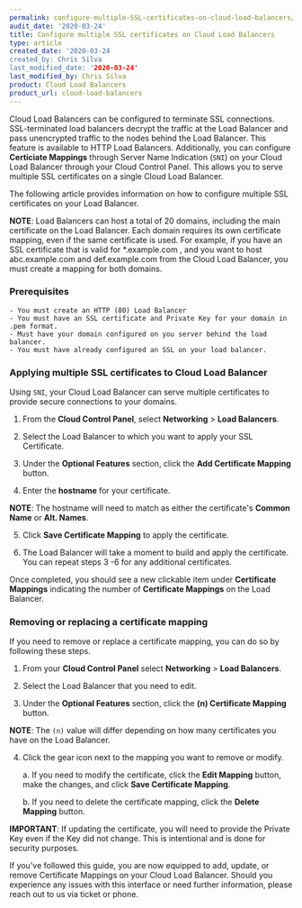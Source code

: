 ```yaml
---
permalink: configure-multiple-SSL-certificates-on-cloud-load-balancers/
audit_date: '2020-03-24'
title: Configure multiple SSL certificates on Cloud Load Balancers
type: article
created_date: '2020-03-24
created_by: Chris Silva
last_modified_date: '2020-03-24'
last_modified_by: Chris Silva
product: Cloud Load Balancers
product_url: cloud-load-balancers
---
```


Cloud Load Balancers can be configured to terminate SSL connections. SSL-terminated load balancers decrypt the traffic at the Load Balancer and pass unencrypted traffic to the nodes behind the Load Balancer. This feature is available to HTTP Load Balancers. Additionally, you can configure **Certiciate Mappings** through Server Name Indication (`SNI`) on your Cloud Load Balancer through your Cloud Control Panel. This allows you to serve multiple SSL certificates on a single Cloud Load Balancer. 


The following article provides information on how to configure multiple SSL certificates on your Load Balancer.

**NOTE**: Load Balancers can host a total of 20 domains, including the main certificate on the Load Balancer. Each domain requires its own certificate mapping, even if the same certificate is used. For example, if you have an SSL certificate that is valid for \*.example.com , and you want to host abc.example.com and def.example.com from the Cloud Load Balancer, you must create a mapping for both domains.

### Prerequisites
	- You must create an HTTP (80) Load Balancer
	- You must have an SSL certificate and Private Key for your domain in .pem format.
	- Must have your domain configured on you server behind the load balancer. 
	- You must have already configured an SSL on your load balancer.


### Applying multiple SSL certificates to Cloud Load Balancer

Using `SNI`, your Cloud Load Balancer can serve multiple certificates to provide secure connections to your domains. 

1.	From the **Cloud Control Panel**,  select **Networking** > **Load Balancers**. 

2.	Select the Load Balancer to which you want to apply your SSL Certificate. 

3.	Under the **Optional Features** section, click the **Add Certificate Mapping** button. 

4.	Enter the **hostname** for your certificate. 

**NOTE**: The hostname will need to match as either the certificate's **Common Name** or **Alt. Names**. 

5.	Click **Save Certificate Mapping** to apply the certificate. 

6. 	The Load Balancer will take a moment to build and apply the certificate. You can repeat steps 3 -6 for any additional certificates. 


Once completed, you should see a new clickable item under **Certificate Mappings** indicating the number of **Certificate Mappings** on the Load Balancer. 


### Removing or replacing a certificate mapping

If you need to remove or replace a certificate mapping, you can do so by following these steps. 

1.	From your **Cloud Control Panel** select **Networking** > **Load Balancers**. 

2.	Select the Load Balancer that you need to edit. 

3.	Under the **Optional Features** section, click the **(n) Certificate Mapping** button.

**NOTE**: The `(n)` value will differ depending on how many certificates you have on the Load Balancer. 

4.	Click the gear icon next to the mapping you want to remove or modify. 

	a.	If you need to modify the certificate, click the **Edit Mapping** button, make the changes, and click **Save Certificate Mapping**. 

	b.	If you need to delete the certificate mapping, click the **Delete Mapping** button.

**IMPORTANT**: If updating the certificate, you will need to provide the Private Key even if the Key did not change. This is intentional and is done for security purposes. 


If you've followed this guide, you are now equipped to add, update, or remove Certificate Mappings on your Cloud Load Balancer. Should you experience any issues with this interface or need further information, please reach out to us via ticket or phone. 
